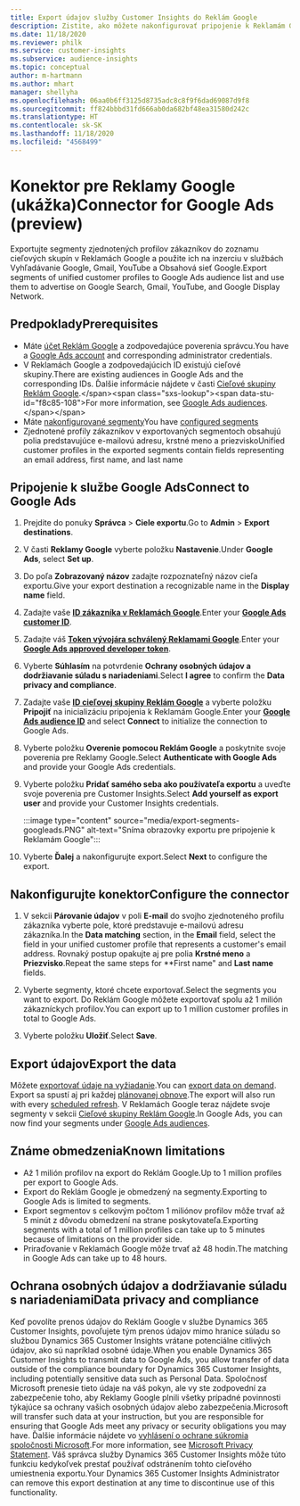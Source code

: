 ```yaml
---
title: Export údajov služby Customer Insights do Reklám Google
description: Zistite, ako môžete nakonfigurovať pripojenie k Reklamám Google.
ms.date: 11/18/2020
ms.reviewer: philk
ms.service: customer-insights
ms.subservice: audience-insights
ms.topic: conceptual
author: m-hartmann
ms.author: mhart
manager: shellyha
ms.openlocfilehash: 06aa0b6ff3125d8735adc8c8f9f6dad69087d9f8
ms.sourcegitcommit: ff824bbbd31fd666ab0da682bf48ea31580d242c
ms.translationtype: HT
ms.contentlocale: sk-SK
ms.lasthandoff: 11/18/2020
ms.locfileid: "4568499"
---
```

# <a name="connector-for-google-ads-preview"></a><span data-ttu-id="f8c85-103">Konektor pre Reklamy Google (ukážka)</span><span class="sxs-lookup"><span data-stu-id="f8c85-103">Connector for Google Ads (preview)</span></span>

<span data-ttu-id="f8c85-104">Exportujte segmenty zjednotených profilov zákazníkov do zoznamu cieľových skupín v Reklamách Google a použite ich na inzerciu v službách Vyhľadávanie Google, Gmail, YouTube a Obsahová sieť Google.</span><span class="sxs-lookup"><span data-stu-id="f8c85-104">Export segments of unified customer profiles to Google Ads audience list and use them to advertise on Google Search, Gmail, YouTube, and Google Display Network.</span></span> 

## <a name="prerequisites"></a><span data-ttu-id="f8c85-105">Predpoklady</span><span class="sxs-lookup"><span data-stu-id="f8c85-105">Prerequisites</span></span>

-   <span data-ttu-id="f8c85-106">Máte [účet Reklám Google](https://ads.google.com/) a zodpovedajúce poverenia správcu.</span><span class="sxs-lookup"><span data-stu-id="f8c85-106">You have a [Google Ads account](https://ads.google.com/) and corresponding administrator credentials.</span></span>
-   <span data-ttu-id="f8c85-107">V Reklamách Google a zodpovedajúcich ID existujú cieľové skupiny.</span><span class="sxs-lookup"><span data-stu-id="f8c85-107">There are existing audiences in Google Ads and the corresponding IDs.</span></span> <span data-ttu-id="f8c85-108">Ďalšie informácie nájdete v časti [Cieľové skupiny Reklám Google](https://support.google.com/google-ads/answer/7558048?hl=en#:~:text=Audience%20lists%20is%20a%20section,Display%20Network%20through%20remarketing%20campaigns.).</span><span class="sxs-lookup"><span data-stu-id="f8c85-108">For more information, see [Google Ads audiences](https://support.google.com/google-ads/answer/7558048?hl=en#:~:text=Audience%20lists%20is%20a%20section,Display%20Network%20through%20remarketing%20campaigns.).</span></span>
-   <span data-ttu-id="f8c85-109">Máte [nakonfigurované segmenty](segments.md)</span><span class="sxs-lookup"><span data-stu-id="f8c85-109">You have [configured segments](segments.md)</span></span>
-   <span data-ttu-id="f8c85-110">Zjednotené profily zákazníkov v exportovaných segmentoch obsahujú polia predstavujúce e-mailovú adresu, krstné meno a priezvisko</span><span class="sxs-lookup"><span data-stu-id="f8c85-110">Unified customer profiles in the exported segments contain fields representing an email address, first name, and last name</span></span>

## <a name="connect-to-google-ads"></a><span data-ttu-id="f8c85-111">Pripojenie k službe Google Ads</span><span class="sxs-lookup"><span data-stu-id="f8c85-111">Connect to Google Ads</span></span>

1. <span data-ttu-id="f8c85-112">Prejdite do ponuky **Správca** > **Ciele exportu**.</span><span class="sxs-lookup"><span data-stu-id="f8c85-112">Go to **Admin** > **Export destinations**.</span></span>

1. <span data-ttu-id="f8c85-113">V časti **Reklamy Google** vyberte položku **Nastavenie**.</span><span class="sxs-lookup"><span data-stu-id="f8c85-113">Under **Google Ads**, select **Set up**.</span></span>

1. <span data-ttu-id="f8c85-114">Do poľa **Zobrazovaný názov** zadajte rozpoznateľný názov cieľa exportu.</span><span class="sxs-lookup"><span data-stu-id="f8c85-114">Give your export destination a recognizable name in the **Display name** field.</span></span>

1. <span data-ttu-id="f8c85-115">Zadajte vaše **[ID zákazníka v Reklamách Google](https://support.google.com/google-ads/answer/1704344)**.</span><span class="sxs-lookup"><span data-stu-id="f8c85-115">Enter your **[Google Ads customer ID](https://support.google.com/google-ads/answer/1704344)**.</span></span>

1. <span data-ttu-id="f8c85-116">Zadajte váš **[Token vývojára schválený Reklamami Google](https://developers.google.com/google-ads/api/docs/first-call/dev-token)**.</span><span class="sxs-lookup"><span data-stu-id="f8c85-116">Enter your **[Google Ads approved developer token](https://developers.google.com/google-ads/api/docs/first-call/dev-token)**.</span></span>

1. <span data-ttu-id="f8c85-117">Vyberte **Súhlasím** na potvrdenie **Ochrany osobných údajov a dodržiavanie súladu s nariadeniami**.</span><span class="sxs-lookup"><span data-stu-id="f8c85-117">Select **I agree** to confirm the **Data privacy and compliance**.</span></span>

1. <span data-ttu-id="f8c85-118">Zadajte vaše **[ID cieľovej skupiny Reklám Google](https://support.google.com/google-ads/answer/7558048?hl=en#:~:text=Audience%20lists%20is%20a%20section,Display%20Network%20through%20remarketing%20campaigns.)** a vyberte položku **Pripojiť** na inicializáciu pripojenia k Reklamám Google.</span><span class="sxs-lookup"><span data-stu-id="f8c85-118">Enter your **[Google Ads audience ID](https://support.google.com/google-ads/answer/7558048?hl=en#:~:text=Audience%20lists%20is%20a%20section,Display%20Network%20through%20remarketing%20campaigns.)** and select **Connect** to initialize the connection to Google Ads.</span></span>

1. <span data-ttu-id="f8c85-119">Vyberte položku **Overenie pomocou Reklám Google** a poskytnite svoje poverenia pre Reklamy Google.</span><span class="sxs-lookup"><span data-stu-id="f8c85-119">Select **Authenticate with Google Ads** and provide your Google Ads credentials.</span></span>

1. <span data-ttu-id="f8c85-120">Vyberte položku **Pridať samého seba ako používateľa exportu** a uveďte svoje poverenia pre Customer Insights.</span><span class="sxs-lookup"><span data-stu-id="f8c85-120">Select **Add yourself as export user** and provide your Customer Insights credentials.</span></span>

   :::image type="content" source="media/export-segments-googleads.PNG" alt-text="Sníma obrazovky exportu pre pripojenie k Reklamám Google":::

1. <span data-ttu-id="f8c85-122">Vyberte **Ďalej** a nakonfigurujte export.</span><span class="sxs-lookup"><span data-stu-id="f8c85-122">Select **Next** to configure the export.</span></span>

## <a name="configure-the-connector"></a><span data-ttu-id="f8c85-123">Nakonfigurujte konektor</span><span class="sxs-lookup"><span data-stu-id="f8c85-123">Configure the connector</span></span>

1. <span data-ttu-id="f8c85-124">V sekcii **Párovanie údajov** v poli **E-mail** do svojho zjednoteného profilu zákazníka vyberte pole, ktoré predstavuje e-mailovú adresu zákazníka.</span><span class="sxs-lookup"><span data-stu-id="f8c85-124">In the **Data matching** section, in the **Email** field, select the field in your unified customer profile that represents a customer's email address.</span></span> <span data-ttu-id="f8c85-125">Rovnaký postup opakujte aj pre polia **Krstné meno** a **Priezvisko**.</span><span class="sxs-lookup"><span data-stu-id="f8c85-125">Repeat the same steps for \*\*First name" and **Last name** fields.</span></span>

1. <span data-ttu-id="f8c85-126">Vyberte segmenty, ktoré chcete exportovať.</span><span class="sxs-lookup"><span data-stu-id="f8c85-126">Select the segments you want to export.</span></span> <span data-ttu-id="f8c85-127">Do Reklám Google môžete exportovať spolu až 1 milión zákazníckych profilov.</span><span class="sxs-lookup"><span data-stu-id="f8c85-127">You can export up to 1 million customer profiles in total to Google Ads.</span></span>

1. <span data-ttu-id="f8c85-128">Vyberte položku **Uložiť**.</span><span class="sxs-lookup"><span data-stu-id="f8c85-128">Select **Save**.</span></span>

## <a name="export-the-data"></a><span data-ttu-id="f8c85-129">Export údajov</span><span class="sxs-lookup"><span data-stu-id="f8c85-129">Export the data</span></span>

<span data-ttu-id="f8c85-130">Môžete [exportovať údaje na vyžiadanie](export-destinations.md).</span><span class="sxs-lookup"><span data-stu-id="f8c85-130">You can [export data on demand](export-destinations.md).</span></span> <span data-ttu-id="f8c85-131">Export sa spustí aj pri každej [plánovanej obnove](system.md#schedule-tab).</span><span class="sxs-lookup"><span data-stu-id="f8c85-131">The export will also run with every [scheduled refresh](system.md#schedule-tab).</span></span> <span data-ttu-id="f8c85-132">V Reklamách Google teraz nájdete svoje segmenty v sekcii [Cieľové skupiny Reklám Google](https://support.google.com/google-ads/answer/7558048?hl=en/).</span><span class="sxs-lookup"><span data-stu-id="f8c85-132">In Google Ads, you can now find your segments under [Google Ads audiences](https://support.google.com/google-ads/answer/7558048?hl=en/).</span></span>

## <a name="known-limitations"></a><span data-ttu-id="f8c85-133">Známe obmedzenia</span><span class="sxs-lookup"><span data-stu-id="f8c85-133">Known limitations</span></span>

- <span data-ttu-id="f8c85-134">Až 1 milión profilov na export do Reklám Google.</span><span class="sxs-lookup"><span data-stu-id="f8c85-134">Up to 1 million profiles per export to Google Ads.</span></span>
- <span data-ttu-id="f8c85-135">Export do Reklám Google je obmedzený na segmenty.</span><span class="sxs-lookup"><span data-stu-id="f8c85-135">Exporting to Google Ads is limited to segments.</span></span>
- <span data-ttu-id="f8c85-136">Export segmentov s celkovým počtom 1 miliónov profilov môže trvať až 5 minút z dôvodu obmedzení na strane poskytovateľa.</span><span class="sxs-lookup"><span data-stu-id="f8c85-136">Exporting segments with a total of 1 million profiles can take up to 5 minutes because of limitations on the provider side.</span></span> 
- <span data-ttu-id="f8c85-137">Priraďovanie v Reklamách Google môže trvať až 48 hodín.</span><span class="sxs-lookup"><span data-stu-id="f8c85-137">The matching in Google Ads can take up to 48 hours.</span></span>

## <a name="data-privacy-and-compliance"></a><span data-ttu-id="f8c85-138">Ochrana osobných údajov a dodržiavanie súladu s nariadeniami</span><span class="sxs-lookup"><span data-stu-id="f8c85-138">Data privacy and compliance</span></span>

<span data-ttu-id="f8c85-139">Keď povolíte prenos údajov do Reklám Google v službe Dynamics 365 Customer Insights, povoľujete tým prenos údajov mimo hranice súladu so službou Dynamics 365 Customer Insights vrátane potenciálne citlivých údajov, ako sú napríklad osobné údaje.</span><span class="sxs-lookup"><span data-stu-id="f8c85-139">When you enable Dynamics 365 Customer Insights to transmit data to Google Ads, you allow transfer of data outside of the compliance boundary for Dynamics 365 Customer Insights, including potentially sensitive data such as Personal Data.</span></span> <span data-ttu-id="f8c85-140">Spoločnosť Microsoft prenesie tieto údaje na váš pokyn, ale vy ste zodpovední za zabezpečenie toho, aby Reklamy Google plnili všetky prípadné povinnosti týkajúce sa ochrany vašich osobných údajov alebo zabezpečenia.</span><span class="sxs-lookup"><span data-stu-id="f8c85-140">Microsoft will transfer such data at your instruction, but you are responsible for ensuring that Google Ads meet any privacy or security obligations you may have.</span></span> <span data-ttu-id="f8c85-141">Ďalšie informácie nájdete vo [vyhlásení o ochrane súkromia spoločnosti Microsoft](https://go.microsoft.com/fwlink/?linkid=396732).</span><span class="sxs-lookup"><span data-stu-id="f8c85-141">For more information, see [Microsoft Privacy Statement](https://go.microsoft.com/fwlink/?linkid=396732).</span></span>
<span data-ttu-id="f8c85-142">Váš správca služby Dynamics 365 Customer Insights môže túto funkciu kedykoľvek prestať používať odstránením tohto cieľového umiestnenia exportu.</span><span class="sxs-lookup"><span data-stu-id="f8c85-142">Your Dynamics 365 Customer Insights Administrator can remove this export destination at any time to discontinue use of this functionality.</span></span>
